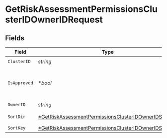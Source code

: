 # GetRiskAssessmentPermissionsClusterIDOwnerIDRequest


## Fields

| Field                                                                                                                                  | Type                                                                                                                                   | Required                                                                                                                               | Description                                                                                                                            |
| -------------------------------------------------------------------------------------------------------------------------------------- | -------------------------------------------------------------------------------------------------------------------------------------- | -------------------------------------------------------------------------------------------------------------------------------------- | -------------------------------------------------------------------------------------------------------------------------------------- |
| `ClusterID`                                                                                                                            | *string*                                                                                                                               | :heavy_check_mark:                                                                                                                     | N/A                                                                                                                                    |
| `IsApproved`                                                                                                                           | **bool*                                                                                                                                | :heavy_minus_sign:                                                                                                                     | Return approved / not approved entries                                                                                                 |
| `OwnerID`                                                                                                                              | *string*                                                                                                                               | :heavy_check_mark:                                                                                                                     | N/A                                                                                                                                    |
| `SortDir`                                                                                                                              | [*GetRiskAssessmentPermissionsClusterIDOwnerIDSortDir](../../models/operations/getriskassessmentpermissionsclusteridowneridsortdir.md) | :heavy_minus_sign:                                                                                                                     | sorting direction                                                                                                                      |
| `SortKey`                                                                                                                              | [*GetRiskAssessmentPermissionsClusterIDOwnerIDSortKey](../../models/operations/getriskassessmentpermissionsclusteridowneridsortkey.md) | :heavy_minus_sign:                                                                                                                     | sort key                                                                                                                               |